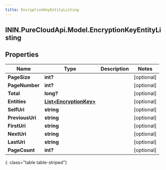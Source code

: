 ```yaml
---
title: EncryptionKeyEntityListing
---
```

## ININ.PureCloudApi.Model.EncryptionKeyEntityListing

## Properties

|Name | Type | Description | Notes|
|------------ | ------------- | ------------- | -------------|
| **PageSize** | **int?** |  | [optional] |
| **PageNumber** | **int?** |  | [optional] |
| **Total** | **long?** |  | [optional] |
| **Entities** | [**List&lt;EncryptionKey&gt;**](EncryptionKey.html) |  | [optional] |
| **SelfUri** | **string** |  | [optional] |
| **PreviousUri** | **string** |  | [optional] |
| **FirstUri** | **string** |  | [optional] |
| **NextUri** | **string** |  | [optional] |
| **LastUri** | **string** |  | [optional] |
| **PageCount** | **int?** |  | [optional] |
{: class="table table-striped"}


